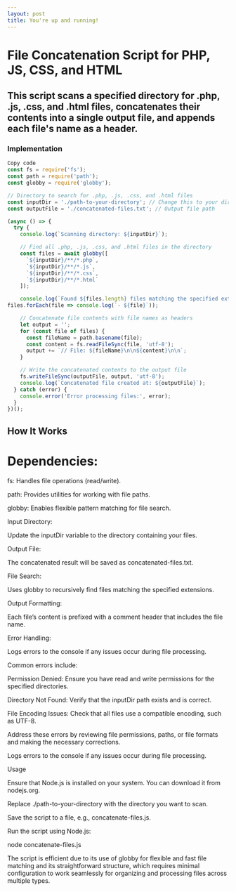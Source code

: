 ```yaml
---
layout: post
title: You're up and running!
---
```


# File Concatenation Script for PHP, JS, CSS, and HTML

## This script scans a specified directory for .php, .js, .css, and .html files, concatenates their contents into a single output file, and appends each file's name as a header.

### Implementation
```javascript
Copy code
const fs = require('fs');
const path = require('path');
const globby = require('globby');

// Directory to search for .php, .js, .css, and .html files
const inputDir = './path-to-your-directory'; // Change this to your directory
const outputFile = './concatenated-files.txt'; // Output file path

(async () => {
  try {
    console.log(`Scanning directory: ${inputDir}`);

    // Find all .php, .js, .css, and .html files in the directory
    const files = await globby([
      `${inputDir}/**/*.php`,
      `${inputDir}/**/*.js`,
      `${inputDir}/**/*.css`,
      `${inputDir}/**/*.html`
    ]);

    console.log(`Found ${files.length} files matching the specified extensions.`);
files.forEach(file => console.log(`- ${file}`));

    // Concatenate file contents with file names as headers
    let output = '';
    for (const file of files) {
      const fileName = path.basename(file);
      const content = fs.readFileSync(file, 'utf-8');
      output += `// File: ${fileName}\n\n${content}\n\n`;
    }

    // Write the concatenated contents to the output file
    fs.writeFileSync(outputFile, output, 'utf-8');
    console.log(`Concatenated file created at: ${outputFile}`);
  } catch (error) {
    console.error('Error processing files:', error);
  }
})();
```

## How It Works

# Dependencies:

fs: Handles file operations (read/write).

path: Provides utilities for working with file paths.

globby: Enables flexible pattern matching for file search.

Input Directory:

Update the inputDir variable to the directory containing your files.

Output File:

The concatenated result will be saved as concatenated-files.txt.

File Search:

Uses globby to recursively find files matching the specified extensions.

Output Formatting:

Each file’s content is prefixed with a comment header that includes the file name.

Error Handling:

Logs errors to the console if any issues occur during file processing.

Common errors include:

Permission Denied: Ensure you have read and write permissions for the specified directories.

Directory Not Found: Verify that the inputDir path exists and is correct.

File Encoding Issues: Check that all files use a compatible encoding, such as UTF-8.

Address these errors by reviewing file permissions, paths, or file formats and making the necessary corrections.

Logs errors to the console if any issues occur during file processing.

Usage

Ensure that Node.js is installed on your system. You can download it from nodejs.org.

Replace ./path-to-your-directory with the directory you want to scan.

Save the script to a file, e.g., concatenate-files.js.

Run the script using Node.js:

node concatenate-files.js

The script is efficient due to its use of globby for flexible and fast file matching and its straightforward structure, which requires minimal configuration to work seamlessly for organizing and processing files across multiple types.

